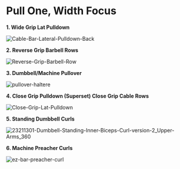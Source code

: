 # Pull One, Width Focus


**1. Wide Grip Lat Pulldown**


![Cable-Bar-Lateral-Pulldown-Back](https://github.com/articulativeman/articulativeman.github.io/assets/139848332/aeb88c5a-c8ca-47f7-a4e3-d82532993f89)



**2. Reverse Grip Barbell Rows**



![Reverse-Grip-Barbell-Row](https://github.com/articulativeman/articulativeman.github.io/assets/139848332/fdf930a6-05c3-4009-a701-32f95a4bfe88)


**3. Dumbbell/Machine Pullover**



![pullover-haltere](https://github.com/articulativeman/articulativeman.github.io/assets/139848332/2588cc7d-8574-426e-801d-d561c41e108a)


**4. Close Grip Pulldown (Superset) Close Grip Cable Rows**



![Close-Grip-Lat-Pulldown](https://github.com/articulativeman/articulativeman.github.io/assets/139848332/c7625b0c-c176-4bb2-a3b7-b01841687e78)




**5. Standing Dumbbell Curls**



![23211301-Dumbbell-Standing-Inner-Biceps-Curl-version-2_Upper-Arms_360](https://github.com/articulativeman/articulativeman.github.io/assets/139848332/7da95600-cdab-403c-9557-2e7e8fb51da7)


**6. Machine Preacher Curls**


![ez-bar-preacher-curl](https://github.com/articulativeman/articulativeman.github.io/assets/139848332/47c87e08-a5c3-4d9e-9da4-808a1f347886)

